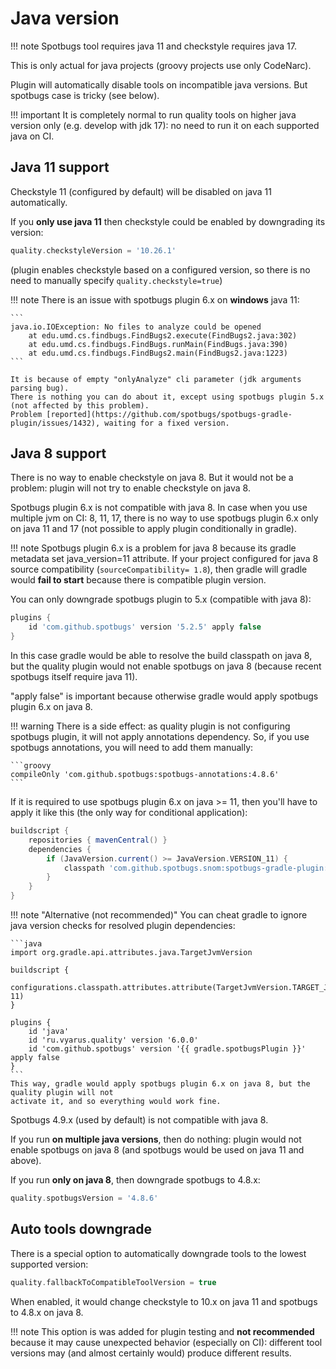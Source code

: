 # Java version

!!! note
    Spotbugs tool requires java 11 and checkstyle requires java 17.

This is only actual for java projects (groovy projects use only CodeNarc).

Plugin will automatically disable tools on incompatible java versions. 
But spotbugs case is tricky (see below).

!!! important
    It is completely normal to run quality tools on higher java version only (e.g. develop with jdk 17):
    no need to run it on each supported java on CI.

## Java 11 support

Checkstyle 11 (configured by default) will be disabled on java 11 automatically.

If you **only use java 11** then checkstyle could be enabled by downgrading its version:

```groovy
quality.checkstyleVersion = '10.26.1'
```

(plugin enables checkstyle based on a configured version, so there is no need to manually specify `quality.checkstyle=true`)

!!! note
    There is an issue with spotbugs plugin 6.x on **windows** java 11:

    ```
    java.io.IOException: No files to analyze could be opened
        at edu.umd.cs.findbugs.FindBugs2.execute(FindBugs2.java:302)
        at edu.umd.cs.findbugs.FindBugs.runMain(FindBugs.java:390)
        at edu.umd.cs.findbugs.FindBugs2.main(FindBugs2.java:1223)
    ```
    
    It is because of empty "onlyAnalyze" cli parameter (jdk arguments parsing bug). 
    There is nothing you can do about it, except using spotbugs plugin 5.x (not affected by this problem).
    Problem [reported](https://github.com/spotbugs/spotbugs-gradle-plugin/issues/1432), waiting for a fixed version.


## Java 8 support

There is no way to enable checkstyle on java 8. But it would not be a problem:
plugin will not try to enable checkstyle on java 8.

Spotbugs plugin 6.x is not compatible with java 8. In case when you use multiple jvm on CI: 8, 11, 17,
there is no way to use spotbugs plugin 6.x only on java 11 and 17 (not possible to apply plugin conditionally in gradle).

!!! note
    Spotbugs plugin 6.x is a problem for java 8 because its gradle metadata set java_version=11 attribute.
    If your project configured for java 8 source compatibility (`sourceCompatibility= 1.8`), then gradle will
    gradle would **fail to start** because there is compatible plugin version.

You can only downgrade spotbugs plugin to 5.x (compatible with java 8):

```groovy
plugins {
    id 'com.github.spotbugs' version '5.2.5' apply false
}
```

In this case gradle would be able to resolve the build classpath on java 8, but the quality plugin would not 
enable spotbugs on java 8 (because recent spotbugs itself require java 11).

"apply false" is important because otherwise gradle would apply spotbugs plugin 6.x on java 8.

!!! warning
    There is a side effect: as quality plugin is not configuring spotbugs plugin, it will not
    apply annotations dependency. So, if you use spotbugs annotations, you will need to add them manually:

    ```groovy
    compileOnly 'com.github.spotbugs:spotbugs-annotations:4.8.6'
    ```

If it is required to use spotbugs plugin 6.x on java >= 11, then you'll have to apply it like this
(the only way for conditional application):

```groovy
buildscript {
    repositories { mavenCentral() }
    dependencies {
        if (JavaVersion.current() >= JavaVersion.VERSION_11) {
            classpath 'com.github.spotbugs.snom:spotbugs-gradle-plugin:{{ gradle.spotbugsPlugin }}'
        }
    }
}
```

!!! note "Alternative (not recommended)"
    You can cheat gradle to ignore java version checks for resolved plugin dependencies:

    ```java
    import org.gradle.api.attributes.java.TargetJvmVersion
    
    buildscript {
        configurations.classpath.attributes.attribute(TargetJvmVersion.TARGET_JVM_VERSION_ATTRIBUTE, 11)
    }
    
    plugins {
        id 'java'
        id 'ru.vyarus.quality' version '6.0.0'
        id 'com.github.spotbugs' version '{{ gradle.spotbugsPlugin }}' apply false
    }
    ```
    This way, gradle would apply spotbugs plugin 6.x on java 8, but the quality plugin will not
    activate it, and so everything would work fine.


Spotbugs 4.9.x (used by default) is not compatible with java 8.

If you run **on multiple java versions**, then do nothing: plugin would not
enable spotbugs on java 8 (and spotbugs would be used on java 11 and above).

If you run **only on java 8**, then downgrade spotbugs to 4.8.x:

```groovy
quality.spotbugsVersion = '4.8.6'
```

## Auto tools downgrade

There is a special option to automatically downgrade tools to the lowest supported version:

```groovy
quality.fallbackToCompatibleToolVersion = true
```

When enabled, it would change checkstyle to 10.x on java 11 and spotbugs to 4.8.x on java 8.

!!! note
    This option is was added for plugin testing and **not recommended** because it may cause unexpected 
    behavior (especially on CI): different tool versions may (and almost certainly would) produce different results.